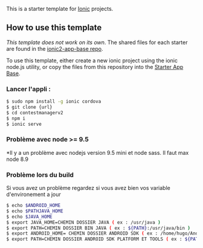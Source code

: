 This is a starter template for [Ionic](http://ionicframework.com/docs/) projects.

## How to use this template

*This template does not work on its own*. The shared files for each starter are found in the [ionic2-app-base repo](https://github.com/ionic-team/ionic2-app-base).

To use this template, either create a new ionic project using the ionic node.js utility, or copy the files from this repository into the [Starter App Base](https://github.com/ionic-team/ionic2-app-base).

### Lancer l'appli :

```bash
$ sudo npm install -g ionic cordova
$ git clone {url}
$ cd contestmanagerv2
$ npm i
$ ionic serve
```
### Problème avec node >= 9.5

*Il y a un problème avec nodejs version 9.5 mini et node sass. Il faut max node 8.9

### Problème lors du build

Si vous avez un problème regardez si vous avez bien vos variable d'environement a jour

```bash
$ echo $ANDROID_HOME
$ echo $PATHJAVA_HOME
$ echo $JAVA_HOME
$ export JAVA_HOME=CHEMIN DOSSIER JAVA ( ex : /usr/java )
$ export PATH=CHEMIN DOSSIER BIN JAVA ( ex : ${PATH}:/usr/java/bin )
$ export ANDROID_HOME= CHEMIN DOSSIER ANDROID SDK ( ex : /home/hugo/Android/Sdk )
$ export PATH=CHEMIN DOSSIER ANDROID SDK PLATFORM ET TOOLS ( ex : ${PATH}:$ANDROID_HOME/tools:$ANDROID_HOME/platform-tools )
```

